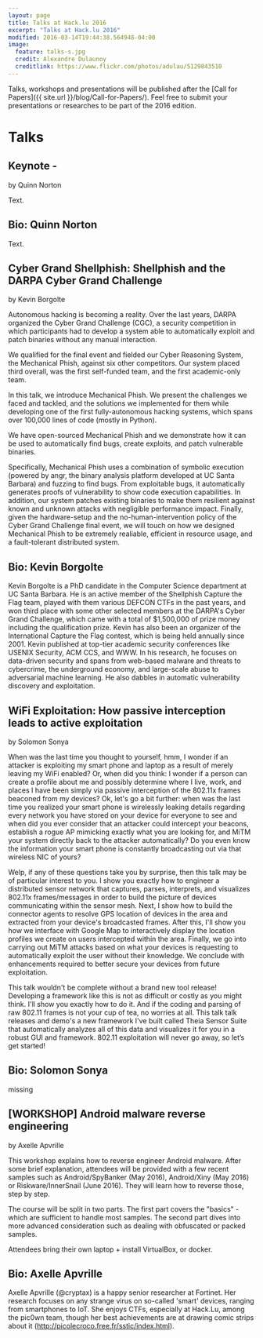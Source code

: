 ```yaml
---
layout: page
title: Talks at Hack.lu 2016
excerpt: "Talks at Hack.lu 2016"
modified: 2016-03-14T19:44:38.564948-04:00
image:
  feature: talks-s.jpg
  credit: Alexandre Dulaunoy
  creditlink: https://www.flickr.com/photos/adulau/5129843510
---
```


Talks, workshops and presentations will be published after the [Call for Papers]({{ site.url }}/blog/Call-for-Papers/). Feel free to submit your presentations or researches to be part of the 2016 edition.

Talks
=====

Keynote - 
----------------------------------------------------------------
by Quinn Norton

Text.


Bio: Quinn Norton
-----------------

Text.


Cyber Grand Shellphish: Shellphish and the DARPA Cyber Grand Challenge
----------------------------------------------------------------------
by Kevin Borgolte

Autonomous hacking is becoming a reality. Over the last years, DARPA organized
the Cyber Grand Challenge (CGC), a security competition in which participants
had to develop a system able to automatically exploit and patch binaries
without any manual interaction.

We qualified for the final event and fielded our Cyber Reasoning System, the
Mechanical Phish, against six other competitors. Our system placed third
overall, was the first self-funded team, and the first academic-only team.

In this talk, we introduce Mechanical Phish. We present the challenges we faced
and tackled, and the solutions we implemented for them while developing one of
the first fully-autonomous hacking systems, which spans over 100,000 lines of
code (mostly in Python).

We have open-sourced Mechanical Phish and we demonstrate how it can be used to
automatically find bugs, create exploits, and patch vulnerable binaries.

Specifically, Mechanical Phish uses a combination of symbolic execution
(powered by angr, the binary analysis platform developed at UC Santa Barbara)
and fuzzing to find bugs. From exploitable bugs, it automatically generates
proofs of vulnerability to show code execution capabilities. In addition, our
system patches existing binaries to make them resilient against known and
unknown attacks with negligible performance impact. Finally, given the
hardware-setup and the no-human-intervention policy of the Cyber Grand
Challenge final event, we will touch on how we designed Mechanical Phish to be
extremely realiable, efficient in resource usage, and a fault-tolerant
distributed system.

Bio: Kevin Borgolte
-------------------
Kevin Borgolte is a PhD candidate in the Computer Science department at UC
Santa Barbara. He is an active member of the Shellphish Capture the Flag team,
played with them various DEFCON CTFs in the past years, and won third place
with some other selected members at the DARPA's Cyber Grand Challenge, which
came with a total of $1,500,000 of prize money including the qualification
prize. Kevin has also been an organizer of the International Capture the Flag
contest, which is being held annually since 2001. Kevin published at top-tier
academic security conferences like USENIX Security, ACM CCS, and WWW. In his
research, he focuses on data-driven security and spans from web-based malware
and threats to cybercrime, the underground economy, and large-scale abuse to
adversarial machine learning. He also dabbles in automatic vulnerability
discovery and exploitation.


WiFi Exploitation: How passive interception leads to active exploitation
------------------------------------------------------------------------
by Solomon Sonya

When was the last time you thought to yourself, hmm, I wonder if an attacker is exploiting my smart phone and laptop as a result of merely leaving my WiFi enabled? Or, when did you think: I wonder if a person can create a profile about me and possibly determine where I live, work, and places I have been simply via passive interception of the 802.11x frames beaconed from my devices? Ok, let's go a bit further: when was the last time you realized your smart phone is wirelessly leaking details regarding every network you have stored on your device for everyone to see and when did you ever consider that an attacker could intercept your beacons, establish a rogue AP mimicking exactly what you are looking for, and MiTM your system directly back to the attacker automatically? Do you even know the information your smart phone is constantly broadcasting out via that wireless NIC of yours? 

Welp, if any of these questions take you by surprise, then this talk may be of particular interest to you. I show you exactly how to engineer a distributed sensor network that captures, parses, interprets, and visualizes 802.11x frames/messages in order to build the picture of devices communicating within the sensor mesh. Next, I show how to build the connector agents to resolve GPS location of devices in the area and extracted from your device's broadcasted frames. After this, I'll show you how we interface with Google Map to interactively display the location profiles we create on users intercepted within the area. Finally, we go into carrying out MiTM attacks based on what your devices is requesting to automatically exploit the user without their knowledge. We conclude with enhancements required to better secure your devices from future exploitation.

This talk wouldn't be complete without a brand new tool release! Developing a framework like this is not as difficult or costly as you might think. I'll show you exactly how to do it. And if the coding and parsing of raw 802.11 frames is not your cup of tea, no worries at all. This talk talk releases and demo's a new framework I've built called Theia Sensor Suite that automatically analyzes all of this data and visualizes it for you in a robust GUI and framework. 802.11 exploitation will never go away, so let’s get started!

Bio: Solomon Sonya
------------------
missing

[WORKSHOP] Android malware reverse engineering
----------------------------------------------
by Axelle Apvrille

This workshop explains how to reverse engineer Android malware. 
After some brief explanation, attendees will be provided with a few recent samples such as Android/SpyBanker (May 2016), Android/Xiny (May 2016) or Riskware/InnerSnail (June 2016). They will learn how to reverse those, step by step.

The course will be split in two parts. The first part covers the "basics" - which are sufficient to handle most samples. The second part dives into more advanced consideration such as dealing with obfuscated or packed samples.

Attendees bring their own laptop + install VirtualBox, or docker. 

Bio: Axelle Apvrille
--------------------
Axelle Apvrille (@cryptax) is a happy senior researcher at Fortinet. Her research focuses on any strange virus on so-called 'smart' devices, ranging from smartphones to IoT.
She enjoys CTFs, especially at Hack.Lu, among the pic0wn team, though her best achievements are at drawing comic strips about it (http://picolecroco.free.fr/sstic/index.html).
